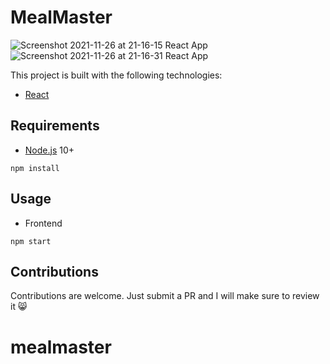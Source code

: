 # MealMaster
![Screenshot 2021-11-26 at 21-16-15 React App](https://user-images.githubusercontent.com/85981897/143605305-f9f09591-26a7-4e28-9e9e-5d88de470b63.png)
![Screenshot 2021-11-26 at 21-16-31 React App](https://user-images.githubusercontent.com/85981897/143605324-410435fd-ef60-44e4-9aad-bc88796169b2.png)



This project is built with the following technologies:
- [React](https://facebook.github.io/react/)

## Requirements

- [Node.js](https://nodejs.org/en/) 10+

```shell
npm install
```


## Usage


- Frontend
```shell
npm start
```

## Contributions
Contributions are welcome. Just submit a PR and I will make sure to review it 😸
# mealmaster
